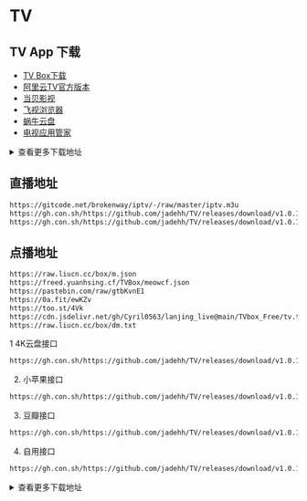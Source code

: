# TV

## TV App 下载

* [TV Box下载](https://gh.con.sh/https://github.com/jadehh/TV/releases/download/v1.0.1/TVBox_takagen99_20230208-0730.apk)
* [阿里云TV官方版本](https://gh.con.sh/https://github.com/jadehh/TV/releases/download/v1.0.1/aliyundrive_2.1.619.apk)
* [当贝影视](https://gh.con.sh/https://github.com/jadehh/TV/releases/download/v1.0.1/dangbei.apk)
* [飞视浏览器](https://gh.con.sh/https://github.com/jadehh/TV/releases/download/v1.0.1/feishi_4.41_289.apk)
* [蜗牛云盘](https://gh.con.sh/https://github.com/jadehh/TV/releases/download/v1.0.1/woniuyunpanTV2.0.8.apk)
* [电视应用管家](https://gh.con.sh/https://github.com/jadehh/TV/releases/download/v1.0.1/dsyygj_2.6.3_dangbei.apk)


<details onclose>
<summary>查看更多下载地址</summary>

* [斗鱼TV](https://gh.con.sh/https://github.com/jadehh/TV/releases/download/v1.0.1/doyuTV_v2.7.4_xfdown.com.apk)
* [虎牙TV](https://gh.con.sh/https://github.com/jadehh/TV/releases/download/v1.0.1/huyaTV_1.13.20_cr173.com.apk)
* [网易云音乐TV](https://gh.con.sh/https://github.com/jadehh/TV/releases/download/v1.0.1/wangyiyun_music_TV_19906.apk)
* [小苹果](https://gh.con.sh/https://github.com/jadehh/TV/releases/download/v1.0.1/xiaopingguo736038.apk)
* [BiliTV](https://gh.con.sh/https://github.com/jadehh/TV/releases/download/v1.0.1/iBiliTV-master.apk)
* [超级TV](https://gh.con.sh/https://github.com/jadehh/TV/releases/download/v1.0.1/superitv-v5.1.5.apk)

</details>

## 直播地址

```bash
https://gitcode.net/brokenway/iptv/-/raw/master/iptv.m3u
https://gh.con.sh/https://github.com/jadehh/TV/releases/download/v1.0.1/iptv.m3u
https://gh.con.sh/https://github.com/jadehh/TV/releases/download/v1.0.1/live_plus.txt
```

## 点播地址


```bash
https://raw.liucn.cc/box/m.json
https://freed.yuanhsing.cf/TVBox/meowcf.json
https://pastebin.com/raw/gtbKvnE1
https://0a.fit/ewKZv
https://too.st/4Vk
https://cdn.jsdelivr.net/gh/Cyril0563/lanjing_live@main/TVbox_Free/tv.txt
https://raw.liucn.cc/box/dm.txt
```

1 4K云盘接口
```bash
https://gh.con.sh/https://github.com/jadehh/TV/releases/download/v1.0.1/4k.json
```
2. 小苹果接口

```bash
https://gh.con.sh/https://github.com/jadehh/TV/releases/download/v1.0.1/xiaopingguo.json
```

3. 豆瓣接口
```bash
https://gh.con.sh/https://github.com/jadehh/TV/releases/download/v1.0.1/douban.json
```

4. 自用接口
```bash
https://gh.con.sh/https://github.com/jadehh/TV/releases/download/v1.0.1/ziyong.json
```

<details onclose>
<summary>查看更多下载地址</summary>

1、云星接口

点击复制代码 ActionScript
https://maoyingshi.cc/tvbox/云星日记/1.m3u8
2、神器接口

点击复制代码 ActionScript
https://神器每日推送.tk/pz.json
3、饭太硬接口

点击复制代码 ActionScript
http://饭太硬.ga/x/o.json
4、肥猫接口

点击复制代码 ActionScript
http://肥猫.love
5、刚刚接口

点击复制代码 ActionScript
http://刚刚.live/猫
6、唐三接口

点击复制代码 ActionScript
https://hutool.ml/tang
7、分享君接口

点击复制代码 ActionScript
http://byyds.top/w.txt
8、小马接口

点击复制代码 ActionScript
http://www.yunwp.cn/api/v3/file/get/1093/1007.json?sign=kJ5EJJLNzf63QKB1ykTZwbbW9vnMfi-2Wjumk-wtL-E%3D%3A0
9、星河接口

点击复制代码 ActionScript
https://pan.css.lc/api/v3/file/get/89944/1_%E5%85%AC%E4%BC%97%E5%8F%B7%E6%98%9F%E6%B2%B3%E8%BD%AF%E4%BB%B6%E5%9B%AD%E7%BB%B4%E6%8A%A4%E6%9B%B4%E6%96%B0.txt?sign=TK-f6wSUHkZ2A3gpMRzd7NDAJI9dvqDaJE_U-lekrVg%3D%3A0
10、南风接口

点击复制代码 ActionScript
https://agit.ai/Yoursmile7/TVBox/raw/branch/master/XC.json
11、采妮诗

点击复制代码 ActionScript
https://tvbox.cainisi.cf

14、小雅接口

点击复制代码 ActionScript
http://drpy.site/js1
15、白嫖线路

点击复制代码 ActionScript
http://js.134584.xyz/json/pp87.json 【失效】
16、乱世接口

点击复制代码 ActionScript
http://www.dmtv.ml/mao/single.json
17、太阳线路

点击复制代码 ActionScript
http://111.67.196.181/mtv/meow.txt
18、冰河接口

点击复制代码 ActionScript
https://ju.binghe.ga/4.txt
19、蚂蚁论坛接口

点击复制代码 ActionScript
https://download.kstore.space/download/2883/m3u8/dsj/guochan/mp1/1.m3u8
20、应用多多接口

点击复制代码 ActionScript
https://gitlab.com/duomv/duo/-/raw/main/v.json 【失效】
21、月光宝盒接口

点击复制代码 ActionScript
http://52bsj.vip:81/api/v3/file/get/29899/box2.json?sign=3cVyKZQr3lFAwdB3HK-A7h33e0MnmG6lLB9oWlvSNnM%3D%3A0
22、俊佬接口

点击复制代码 ActionScript
http://home.jundie.top:81/top98.json
23、潇洒线路

点击复制代码 ActionScript
https://cnvip.x10.mx/wp/xsvip/wp-content/uploads/sites/2/2022/10/01.txt 【失效】
24、道长T4接口

点击复制代码 ActionScript
http://101.34.67.237/config/3 【失效】
25、巧儿接口

点击复制代码 ActionScript
http://pandown.pro/tvbox/tvbox.json

</details>
